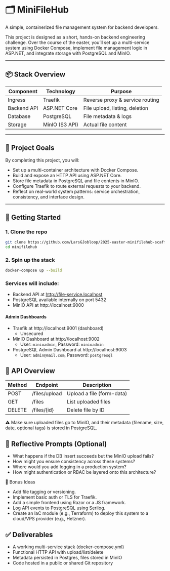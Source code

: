 # 🗂️ MiniFileHub

A simple, containerized file management system for backend developers.

This project is designed as a short, hands-on backend engineering challenge. Over the course of the easter, you’ll set up a multi-service system using Docker Compose, implement file management logic in ASP.NET, and integrate storage with PostgreSQL and MinIO.

---

## 📦 Stack Overview

| Component   | Technology        | Purpose                           |
|-------------|-------------------|-----------------------------------|
| Ingress     | Traefik           | Reverse proxy & service routing  |
| Backend API | ASP.NET Core      | File upload, listing, deletion    |
| Database    | PostgreSQL        | File metadata & logs              |
| Storage     | MinIO (S3 API)    | Actual file content               |

---

## 🎯 Project Goals

By completing this project, you will:

- Set up a multi-container architecture with Docker Compose.
- Build and expose an HTTP API using ASP.NET Core.
- Store file metadata in PostgreSQL and file contents in MinIO.
- Configure Traefik to route external requests to your backend.
- Reflect on real-world system patterns: service orchestration, consistency, and interface design.

---

## 🔧 Getting Started

### 1. Clone the repo

```sh
git clone https://github.com/LarsGJobloop/2025-easter-minifilehub-scaffold minifilehub
cd minifilehub
```

### 2. Spin up the stack

```bash
docker-compose up --build
```

### Services will include:

- Backend API at http://file-service.localhost
- PostgreSQL available internally on port 5432
- MinIO API at http://localhost:9000

#### Admin Dashboards
- Traefik at http://localhost:9001 (dashboard)
  - Unsecured
- MinIO Dashboard at http://localhost:9002
  - User: `minioadmin`, Password: `minioadmin`
- PostgreSQL Admin Dashboard at http://localhost:9003
  - User: `admin@mail.com`, Password: `postgresql`

## 📁 API Overview

| Method | Endpoint      | Description               |
|--------|---------------|---------------------------|
| POST   | /files/upload | Upload a file (form-data) |
| GET    | /files        | List uploaded files       |
| DELETE | /files/{id}   | Delete file by ID         |

⚠️ Make sure uploaded files go to MinIO, and their metadata (filename, size, date, optional tags) is stored in PostgreSQL.

## 🧠 Reflective Prompts (Optional)

- What happens if the DB insert succeeds but the MinIO upload fails?
- How might you ensure consistency across these systems?
- Where would you add logging in a production system?
- How might authentication or RBAC be layered onto this architecture?

🌱 Bonus Ideas

- Add file tagging or versioning.
- Implement basic auth or TLS for Traefik.
- Add a simple frontend using Razor or a JS framework.
- Log API events to PostgreSQL using Serilog.
- Create an IaC module (e.g., Terraform) to deploy this system to a cloud/VPS provider (e.g., Hetzner).

## ✅ Deliverables

- A working multi-service stack (docker-compose.yml)
- Functional HTTP API with upload/list/delete
- Metadata persisted in Postgres, files stored in MinIO
- Code hosted in a public or shared Git repository
